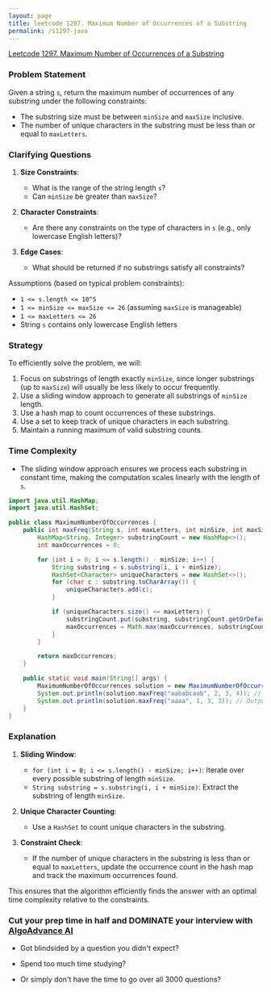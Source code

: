 ```yaml
---
layout: page
title: leetcode 1297. Maximum Number of Occurrences of a Substring
permalink: /s1297-java
---
```

[Leetcode 1297. Maximum Number of Occurrences of a Substring](https://algoadvance.github.io/algoadvance/l1297)
### Problem Statement

Given a string `s`, return the maximum number of occurrences of any substring under the following constraints:
- The substring size must be between `minSize` and `maxSize` inclusive.
- The number of unique characters in the substring must be less than or equal to `maxLetters`.

### Clarifying Questions

1. **Size Constraints**:
    - What is the range of the string length `s`?
    - Can `minSize` be greater than `maxSize`?
   
2. **Character Constraints**:
    - Are there any constraints on the type of characters in `s` (e.g., only lowercase English letters)?

3. **Edge Cases**:
    - What should be returned if no substrings satisfy all constraints?

Assumptions (based on typical problem constraints):
- `1 <= s.length <= 10^5`
- `1 <= minSize <= maxSize <= 26` (assuming `maxSize` is manageable)
- `1 <= maxLetters <= 26`
- String `s` contains only lowercase English letters

### Strategy

To efficiently solve the problem, we will:
1. Focus on substrings of length exactly `minSize`, since longer substrings (up to `maxSize`) will usually be less likely to occur frequently.
2. Use a sliding window approach to generate all substrings of `minSize` length.
3. Use a hash map to count occurrences of these substrings.
4. Use a set to keep track of unique characters in each substring.
5. Maintain a running maximum of valid substring counts.

### Time Complexity

- The sliding window approach ensures we process each substring in constant time, making the computation scales linearly with the length of `s`.
  
```java
import java.util.HashMap;
import java.util.HashSet;

public class MaximumNumberOfOccurrences {
    public int maxFreq(String s, int maxLetters, int minSize, int maxSize) {
        HashMap<String, Integer> substringCount = new HashMap<>();
        int maxOccurrences = 0;

        for (int i = 0; i <= s.length() - minSize; i++) {
            String substring = s.substring(i, i + minSize);
            HashSet<Character> uniqueCharacters = new HashSet<>();
            for (char c : substring.toCharArray()) {
                uniqueCharacters.add(c);
            }

            if (uniqueCharacters.size() <= maxLetters) {
                substringCount.put(substring, substringCount.getOrDefault(substring, 0) + 1);
                maxOccurrences = Math.max(maxOccurrences, substringCount.get(substring));
            }
        }

        return maxOccurrences;
    }

    public static void main(String[] args) {
        MaximumNumberOfOccurrences solution = new MaximumNumberOfOccurrences();
        System.out.println(solution.maxFreq("aababcaab", 2, 3, 4)); // Output: 2
        System.out.println(solution.maxFreq("aaaa", 1, 3, 3)); // Output: 2
    }
}
```

### Explanation
1. **Sliding Window**:
    - `for (int i = 0; i <= s.length() - minSize; i++)`: Iterate over every possible substring of length `minSize`.
    - `String substring = s.substring(i, i + minSize)`: Extract the substring of length `minSize`.
   
2. **Unique Character Counting**:
    - Use a `HashSet` to count unique characters in the substring.

3. **Constraint Check**:
    - If the number of unique characters in the substring is less than or equal to `maxLetters`, update the occurrence count in the hash map and track the maximum occurrences found.

This ensures that the algorithm efficiently finds the answer with an optimal time complexity relative to the constraints.


### Cut your prep time in half and DOMINATE your interview with [AlgoAdvance AI](https://algoAdvance.com)

- Got blindsided by a question you didn't expect?

- Spend too much time studying?

- Or simply don't have the time to go over all 3000 questions?

